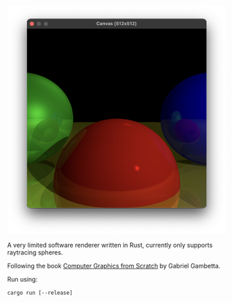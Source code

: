 ![Screenshot](screenshot.png)

A very limited software renderer written in Rust, currently only supports raytracing spheres.

Following the book [Computer Graphics from Scratch](https://gabrielgambetta.com/computer-graphics-from-scratch/) by Gabriel Gambetta.

Run using:

```shell
cargo run [--release]
```
